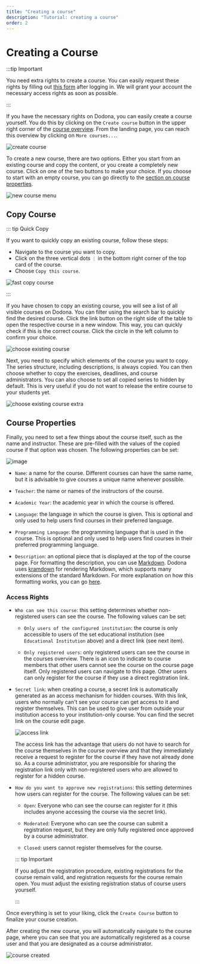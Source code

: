 ```yaml
---
title: "Creating a course"
description: "Tutorial: creating a course"
order: 2
---
```


# Creating a Course

:::tip Important

You need extra rights to create a course. You can easily request these rights by filling out [this form](https://dodona.be/en/rights_requests/new) after logging in. We will grant your account the necessary access rights as soon as possible.

:::

If you have the necessary rights on Dodona, you can easily create a course yourself. You do this by clicking on the `Create course` button in the upper right corner of the [course overview](https://dodona.be/en/courses). From the landing page, you can reach this overview by clicking on `More courses...`.

![create course](./staff.courses_new_link.png)

To create a new course, there are two options. Either you start from an existing course and copy the content, or you create a completely new course. Click on one of the two buttons to make your choice. If you choose to start with an empty course, you can go directly to the [section on course properties](#course-properties).

![new course menu](./staff.course_new_options.png)

## Copy Course

::: tip Quick Copy

If you want to quickly copy an existing course, follow these steps:
* Navigate to the course you want to copy.
* Click on the three vertical dots `⋮` in the bottom right corner of the top card of the course.
* Choose `Copy this course`.

![fast copy course](./staff.course_fast_copy.png)

:::

If you have chosen to copy an existing course, you will see a list of all visible courses on Dodona. You can filter using the search bar to quickly find the desired course. Click the link button on the right side of the table to open the respective course in a new window. This way, you can quickly check if this is the correct course. Click the circle in the left column to confirm your choice.

![choose existing course](./staff.course_new_copy_course_options.png)

Next, you need to specify which elements of the course you want to copy. The series structure, including descriptions, is always copied. You can then choose whether to copy the exercises, deadlines, and course administrators. You can also choose to set all copied series to hidden by default. This is very useful if you do not want to release the entire course to your students yet.

![choose existing course extra](./staff.course_new_copy.png)

## Course Properties

Finally, you need to set a few things about the course itself, such as the name and instructor. These are pre-filled with the values of the copied course if that option was chosen. The following properties can be set:

![image](./staff.course_new_empty.png)

* `Name`: a name for the course. Different courses can have the same name, but it is advisable to give courses a unique name whenever possible.

* `Teacher`: the name or names of the instructors of the course.

* `Academic Year`: the academic year in which the course is offered.

* `Language`: the language in which the course is given. This is optional and only used to help users find courses in their preferred language.

* `Programming Language`: the programming language that is used in the course. This is optional and only used to help users find courses in their preferred programming language.

* `Description`: an optional piece that is displayed at the top of the course page. For formatting the description, you can use [Markdown](https://en.wikipedia.org/wiki/Markdown). Dodona uses [kramdown](https://kramdown.gettalong.org) for rendering Markdown, which supports many extensions of the standard Markdown. For more explanation on how this formatting works, you can go [here](/en/references/exercise-description/).

### Access Rights

* `Who can see this course`: this setting determines whether non-registered users can see the course. The following values can be set:

  * `Only users of the configured institution`: the course is only accessible to users of the set educational institution (see `Educational Institution` above) and a direct link (see next item).

  * `Only registered users`: only registered users can see the course in the courses overview. There is an icon to indicate to course members that other users cannot see the course on the course page itself. Only registered users can navigate to this page. Other users can only register for the course if they use a direct registration link.

* `Secret link`: when creating a course, a secret link is automatically generated as an access mechanism for hidden courses. With this link, users who normally can't see your course can get access to it and register themselves. This can be used to give user from outside your institution access to your institution-only course. You can find the secret link on the course edit page.

  ![access link](./staff.course_hidden_registration_link.png)

  The access link has the advantage that users do not have to search for the course themselves in the course overview and that they immediately receive a request to register for the course if they have not already done so. As a course administrator, you are responsible for sharing the registration link only with non-registered users who are allowed to register for a hidden course.

* `How do you want to approve new registrations`: this setting determines how users can register for the course. The following values can be set:

  * `Open`: Everyone who can see the course can register for it (this includes anyone accessing the course via the secret link).
  
  * `Moderated`: Everyone who can see the course can submit a registration request, but they are only fully registered once approved by a course administrator.

  * `Closed`: users cannot register themselves for the course.

  ::: tip Important

  If you adjust the registration procedure, existing registrations for the course remain valid, and registration requests for the course remain open. You must adjust the existing registration status of course users yourself.

  :::

Once everything is set to your liking, click the `Create Course` button to finalize your course creation.

After creating the new course, you will automatically navigate to the course page, where you can see that you are automatically registered as a course user and that you are designated as a course administrator.

![course created](./staff.course_created.png)
